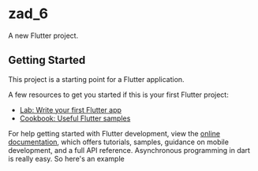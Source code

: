 # zad_6

A new Flutter project.

## Getting Started

This project is a starting point for a Flutter application.

A few resources to get you started if this is your first Flutter project:

- [Lab: Write your first Flutter app](https://docs.flutter.dev/get-started/codelab)
- [Cookbook: Useful Flutter samples](https://docs.flutter.dev/cookbook)

For help getting started with Flutter development, view the
[online documentation](https://docs.flutter.dev/), which offers tutorials,
samples, guidance on mobile development, and a full API reference.
A s y n c h r o n o u s   p r o g r a m m i n g   i n   d a r t   i s   r e a l l y   e a s y .   S o   h e r e ' s   a n   e x a m p l e  
 
